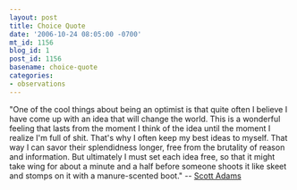 ```yaml
---
layout: post
title: Choice Quote
date: '2006-10-24 08:05:00 -0700'
mt_id: 1156
blog_id: 1
post_id: 1156
basename: choice-quote
categories:
- observations
---
```

"One of the cool things about being an optimist is that quite often I believe I have come up with an idea that will change the world. This is a wonderful feeling that lasts from the moment I think of the idea until the moment I realize I'm full of shit. That's why I often keep my best ideas to myself. That way I can savor their splendidness longer, free from the brutality of reason and information. But ultimately I must set each idea free, so that it might take wing for about a minute and a half before someone shoots it like skeet and stomps on it with a manure-scented boot." -- <a href="http://dilbertblog.typepad.com/the_dilbert_blog/2006/10/optimist_cures_.html">Scott Adams</a>
